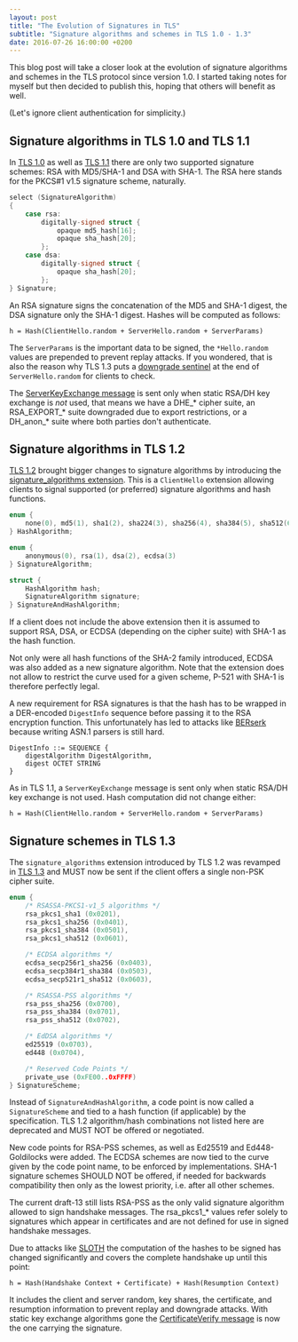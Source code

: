 ```yaml
---
layout: post
title: "The Evolution of Signatures in TLS"
subtitle: "Signature algorithms and schemes in TLS 1.0 - 1.3"
date: 2016-07-26 16:00:00 +0200
---
```


This blog post will take a closer look at the evolution of signature
algorithms and schemes in the TLS protocol since version 1.0. I started taking
notes for myself but then decided to publish this, hoping that others will
benefit as well.

(Let's ignore client authentication for simplicity.)

## Signature algorithms in TLS 1.0 and TLS 1.1

In [TLS 1.0](https://tools.ietf.org/html/rfc2246) as well as [TLS 1.1](https://tools.ietf.org/html/rfc4346)
there are only two supported signature schemes: RSA with MD5/SHA-1 and DSA with
SHA-1. The RSA here stands for the PKCS#1 v1.5 signature scheme, naturally.

```c
select (SignatureAlgorithm)
{
    case rsa:
        digitally-signed struct {
            opaque md5_hash[16];
            opaque sha_hash[20];
        };
    case dsa:
        digitally-signed struct {
            opaque sha_hash[20];
        };
} Signature;
```

An RSA signature signs the concatenation of the MD5 and SHA-1 digest, the DSA
signature only the SHA-1 digest. Hashes will be computed as follows:

```
h = Hash(ClientHello.random + ServerHello.random + ServerParams)
```

The `ServerParams` is the important data to be signed, the
`*Hello.random` values are prepended to prevent replay attacks. If you wondered,
that is also the reason why TLS 1.3 puts a [downgrade sentinel](https://tlswg.github.io/tls13-spec/#server-hello)
at the end of `ServerHello.random` for clients to check.

The [ServerKeyExchange message](https://tools.ietf.org/html/rfc2246#section-7.4.3)
is sent only when static RSA/DH key exchange is *not* used, that means we have
a DHE\_\* cipher suite, an RSA\_EXPORT\_\* suite downgraded due to export
restrictions, or a DH\_anon\_\* suite where both parties don't authenticate.

## Signature algorithms in TLS 1.2

[TLS 1.2](https://tools.ietf.org/html/rfc5246) brought bigger changes to
signature algorithms by introducing the [signature\_algorithms extension](https://tools.ietf.org/html/rfc5246#section-7.4.1.4.1).
This is a `ClientHello` extension allowing clients to signal supported (or
preferred) signature algorithms and hash functions.

```c
enum {
    none(0), md5(1), sha1(2), sha224(3), sha256(4), sha384(5), sha512(6)
} HashAlgorithm;

enum {
    anonymous(0), rsa(1), dsa(2), ecdsa(3)
} SignatureAlgorithm;

struct {
    HashAlgorithm hash;
    SignatureAlgorithm signature;
} SignatureAndHashAlgorithm;
```

If a client does not include the above extension then it is assumed to support
RSA, DSA, or ECDSA (depending on the cipher suite) with SHA-1 as the hash
function.

Not only were all hash functions of the SHA-2 family introduced, ECDSA was also
added as a new signature algorithm. Note that the extension does not allow to
restrict the curve used for a given scheme, P-521 with SHA-1 is therefore
perfectly legal.

A new requirement for RSA signatures is that the hash has to be wrapped in a
DER-encoded `DigestInfo` sequence before passing it to the RSA encryption
function. This unfortunately has led to attacks like [BERserk](http://www.intelsecurity.com/advanced-threat-research/berserk.html)
because writing ASN.1 parsers is still hard.

```
DigestInfo ::= SEQUENCE {
    digestAlgorithm DigestAlgorithm,
    digest OCTET STRING
}
```

As in TLS 1.1, a `ServerKeyExchange` message is sent only when static RSA/DH
key exchange is not used. Hash computation did not change either:

```
h = Hash(ClientHello.random + ServerHello.random + ServerParams)
```

## Signature schemes in TLS 1.3

The `signature_algorithms` extension introduced by TLS 1.2 was revamped in
[TLS 1.3](https://tlswg.github.io/tls13-spec/#rfc.section.4.2.2) and MUST now
be sent if the client offers a single non-PSK cipher suite.

```c
enum {
    /* RSASSA-PKCS1-v1_5 algorithms */
    rsa_pkcs1_sha1 (0x0201),
    rsa_pkcs1_sha256 (0x0401),
    rsa_pkcs1_sha384 (0x0501),
    rsa_pkcs1_sha512 (0x0601),

    /* ECDSA algorithms */
    ecdsa_secp256r1_sha256 (0x0403),
    ecdsa_secp384r1_sha384 (0x0503),
    ecdsa_secp521r1_sha512 (0x0603),

    /* RSASSA-PSS algorithms */
    rsa_pss_sha256 (0x0700),
    rsa_pss_sha384 (0x0701),
    rsa_pss_sha512 (0x0702),

    /* EdDSA algorithms */
    ed25519 (0x0703),
    ed448 (0x0704),

    /* Reserved Code Points */
    private_use (0xFE00..0xFFFF)
} SignatureScheme;
```

Instead of `SignatureAndHashAlgorithm`, a code point is now called a
`SignatureScheme` and tied to a hash function (if applicable) by the
specification. TLS 1.2 algorithm/hash combinations not listed here
are deprecated and MUST NOT be offered or negotiated.

New code points for RSA-PSS schemes, as well as Ed25519 and Ed448-Goldilocks
were added. The ECDSA schemes are now tied to the curve given by the code point
name, to be enforced by implementations. SHA-1 signature schemes SHOULD NOT be
offered, if needed for backwards compatibility then only as the lowest priority,
i.e. after all other schemes.

The current draft-13 still lists RSA-PSS as the only valid signature algorithm
allowed to sign handshake messages. The rsa\_pkcs1\_\* values refer solely to
signatures which appear in certificates and are not defined for use in signed
handshake messages.

Due to attacks like [SLOTH](http://www.mitls.org/pages/attacks/SLOTH) the
computation of the hashes to be signed has changed significantly and covers the
complete handshake up until this point:

```
h = Hash(Handshake Context + Certificate) + Hash(Resumption Context)
```

It includes the client and server random, key shares, the certificate, and
resumption information to prevent replay and downgrade attacks. With static key
exchange algorithms gone the [CertificateVerify message](https://tlswg.github.io/tls13-spec/#rfc.section.4.3.2)
is now the one carrying the signature.
